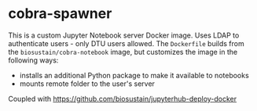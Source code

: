 # cobra-spawner

This is a custom Jupyter Notebook server Docker image. Uses LDAP to authenticate users - only DTU users allowed.
The `Dockerfile` builds from the `biosustain/cobra-notebook` image, but customizes the image in the following ways:

* installs an additional Python package to make it available to notebooks
* mounts remote folder to the user's server

Coupled with https://github.com/biosustain/jupyterhub-deploy-docker